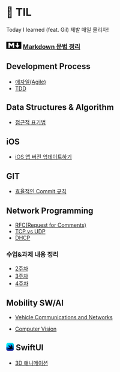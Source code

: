 # 🔎 TIL

Today I learned (feat. Gil)
제발 매일 올리자!  

### <img src="image-1.png" width="8%" height="10%"> [Markdown 문법 정리](./markdownGRAMMAR.md)

## Development Process

- [애자일(Agile)](<./DevelopmentProcess/애자일(Agile).md>)
- [TDD](./DevelopmentProcess/TDD.md)

## Data Structures & Algorithm
- [점근적 표기법](./Data%20Structures%20&%20Algorithm/점근적%20표기법.md)

## iOS

- [iOS 앱 버전 업데이트하기](./iOS/iOS%20앱%20버전%20업데이트하기.md)

## GIT

- [효율적인 Commit 규칙](./GIT/효율적인%20Commit%20규칙.md)

## Network Programming

- [RFC(Request for Comments)](./Network%20Programming/RFC.md)
- [TCP vs UDP](./Network%20Programming/TCP%20vs%20UDP.md)
- [DHCP](./Network%20Programming/DHCP.md)

### 수업&과제 내용 정리
- [2주차](./Network%20Programming/2주차.md)
- [3주차](./Network%20Programming/3주차.md)
- [4주차](./Network%20Programming/4주차.md)

## Mobility SW/AI

- [Vehicle Communications and Networks](./Mobility%20SW%20and%20AI/Vehicle%20Communications%20and%20Networks)

- [Computer Vision](./Mobility%20SW%20and%20AI/Computer%20Vision)

## <img src="image-4.png" width="4%" height="5%"> SwiftUI

- [3D 애니메이션](./SwiftUI/[SwiftUI]%203D%20애니메이션.md)




